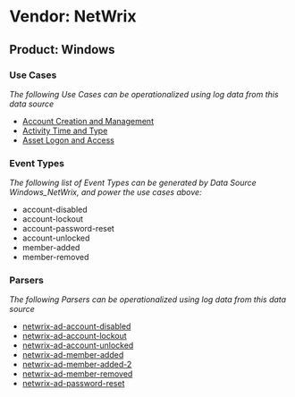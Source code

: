 Vendor: NetWrix
===============
Product: Windows
----------------

### Use Cases

_The following Use Cases can be operationalized using log data from this data source_

* [Account Creation and Management](usecase_account_creation_and_management.md)
* [Activity Time  and Type](usecase_activity_time__and_type.md)
* [Asset Logon and Access](usecase_asset_logon_and_access.md)


### Event Types

_The following list of Event Types can be generated by Data Source Windows_NetWrix, and power the use cases above:_

- account-disabled
- account-lockout
- account-password-reset
- account-unlocked
- member-added
- member-removed


### Parsers

_The following Parsers can be operationalized using log data from this data source_

* [netwrix-ad-account-disabled](parserContent_netwrix-ad-account-disabled.md)
* [netwrix-ad-account-lockout](parserContent_netwrix-ad-account-lockout.md)
* [netwrix-ad-account-unlocked](parserContent_netwrix-ad-account-unlocked.md)
* [netwrix-ad-member-added](parserContent_netwrix-ad-member-added.md)
* [netwrix-ad-member-added-2](parserContent_netwrix-ad-member-added-2.md)
* [netwrix-ad-member-removed](parserContent_netwrix-ad-member-removed.md)
* [netwrix-ad-password-reset](parserContent_netwrix-ad-password-reset.md)
